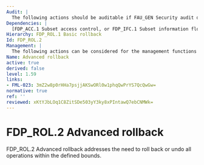 ```yaml
---
Audit: |
  The following actions should be auditable if FAU_GEN Security audit data generation is included in the PP, PP-Module, functional package or ST: a) minimal: All successful rollback operations; b) basic: All attempts to perform rollback operations; c) detailed: All attempts to perform rollback operations, including identification of the types of operations rolled back.
Dependencies: |
  [FDP_ACC.1 Subset access control, or FDP_IFC.1 Subset information flow control]
Hierarchy: FDP_ROL.1 Basic rollback
Id: FDP_ROL.2
Management: |
  The following actions can be considered for the management functions in FMT: a) the boundary limit to which rollback may be performed can be a configurable item within the TOE; b) permission to perform a rollback operation can be restricted to a well-defined role.
Name: Advanced rollback
active: true
derived: false
level: 1.59
links:
- FML-023: 3mZ2w8p0rHHa7psjjAKSwORl0w1phqQwPrYS7QcQwGw=
normative: true
ref: ''
reviewed: xKtYJbLOq1C8ZitSDe503yY3ky8xPIntawQ7ebCNMWk=
---
```


# FDP_ROL.2 Advanced rollback

FDP_ROL.2 Advanced rollback addresses the need to roll back or undo all operations within the defined bounds.